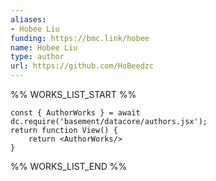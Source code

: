 ```yaml
---
aliases:
- Hobee Liu
funding: https://bmc.link/hobee
name: Hobee Liu
type: author
url: https://github.com/HoBeedzc
---
```



%% WORKS_LIST_START %%

```datacorejsx
const { AuthorWorks } = await dc.require('basement/datacore/authors.jsx');
return function View() {
    return <AuthorWorks/>
}
```
%% WORKS_LIST_END %%